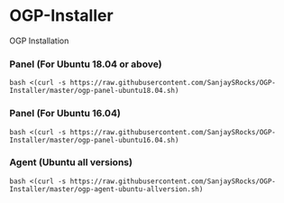 # OGP-Installer
OGP Installation

### Panel (For Ubuntu 18.04 or above)

    bash <(curl -s https://raw.githubusercontent.com/SanjaySRocks/OGP-Installer/master/ogp-panel-ubuntu18.04.sh)

### Panel (For Ubuntu 16.04)

    bash <(curl -s https://raw.githubusercontent.com/SanjaySRocks/OGP-Installer/master/ogp-panel-ubuntu16.04.sh)
	

### Agent (Ubuntu all versions)
	
    bash <(curl -s https://raw.githubusercontent.com/SanjaySRocks/OGP-Installer/master/ogp-agent-ubuntu-allversion.sh)
